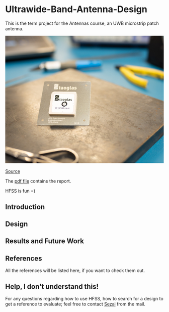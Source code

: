 # Ultrawide-Band-Antenna-Design
This is the term project for the Antennas course, an UWB microstrip patch antenna.

<p align="center">
  <img src="UWB.jpg">
</p>

[Source](https://www.taoglas.com/product/gp-1575-25-4-a-02-gps-1575-42mhz-patch-antenna-254mm-2/)


The [pdf file](https://github.com/kantarcise/Ultrawide-Band-Antenna-Design/blob/master/Project.pdf) contains the report.

HFSS is fun =)


## Introduction


## Design


## Results and Future Work

## References

All the references will be listed here, if you want to check them out.


## Help, I don't understand this!

For any questions regarding how to use HFSS, how to search for a design to get a reference to evaluate; feel free to contact [Sezai](mailto:sezaiburakkantarci@gmail.com) from the mail. 
